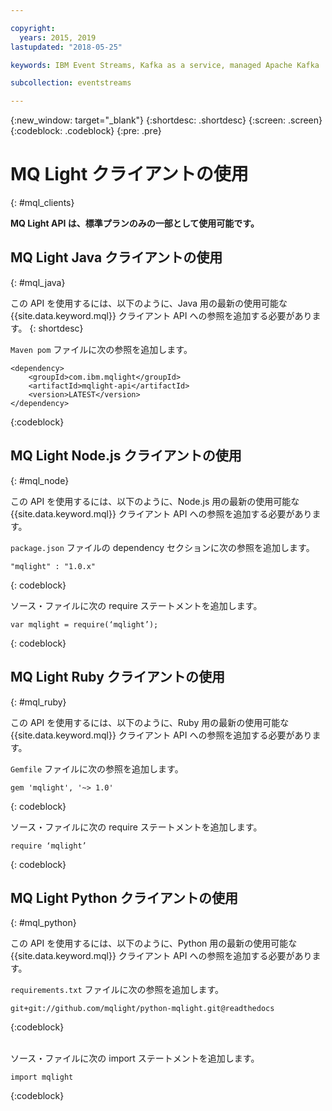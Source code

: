 ```yaml
---

copyright:
  years: 2015, 2019
lastupdated: "2018-05-25"

keywords: IBM Event Streams, Kafka as a service, managed Apache Kafka

subcollection: eventstreams

---
```


{:new_window: target="_blank"}
{:shortdesc: .shortdesc}
{:screen: .screen}
{:codeblock: .codeblock}
{:pre: .pre}

# MQ Light クライアントの使用
{: #mql_clients}

**MQ Light API は、標準プランのみの一部として使用可能です。**
<br/>
## MQ Light Java クライアントの使用
{: #mql_java}

この API を使用するには、以下のように、Java 用の最新の使用可能な {{site.data.keyword.mql}} クライアント API への参照を追加する必要があります。
{: shortdesc}

<code>Maven pom</code> ファイルに次の参照を追加します。

```
<dependency>
    <groupId>com.ibm.mqlight</groupId>
    <artifactId>mqlight-api</artifactId>
    <version>LATEST</version>
</dependency>
```
{:codeblock}

<!-- 12/11/18: info was in eventstreams102.md, moved because of doc app changes -->

## MQ Light Node.js クライアントの使用 
{: #mql_node}


この API を使用するには、以下のように、Node.js 用の最新の使用可能な {{site.data.keyword.mql}} クライアント API への参照を追加する必要があります。

<code>package.json</code> ファイルの dependency セクションに次の参照を追加します。

<pre class="pre"><code>"mqlight" : "1.0.x"</code></pre>
{: codeblock}

ソース・ファイルに次の require ステートメントを追加します。

<pre class="pre"><code>var mqlight = require(&lsquo;mqlight&rsquo;);</code></pre>
{: codeblock}

<!-- 14/11/18: info was in eventstreams103.md, moved because of doc app changes -->

## MQ Light Ruby クライアントの使用
{: #mql_ruby}


この API を使用するには、以下のように、Ruby 用の最新の使用可能な {{site.data.keyword.mql}} クライアント API への参照を追加する必要があります。

<code>Gemfile</code> ファイルに次の参照を追加します。

```
gem 'mqlight', '~> 1.0'
```
{: codeblock}

ソース・ファイルに次の require ステートメントを追加します。

<pre class="pre"><code>require &lsquo;mqlight&rsquo;</code></pre>
{: codeblock}

<!-- 14/11/18: info was in eventstreams101.md, moved because of doc app changes -->

## MQ Light Python クライアントの使用
{: #mql_python}

この API を使用するには、以下のように、Python 用の最新の使用可能な {{site.data.keyword.mql}} クライアント API への参照を追加する必要があります。

<code>requirements.txt</code> ファイルに次の参照を追加します。

```
git+git://github.com/mqlight/python-mqlight.git@readthedocs
```
{:codeblock}

<br>
ソース・ファイルに次の import ステートメントを追加します。

```
import mqlight
```
{:codeblock}
<!-- Comment from Andrew
Instructions for getting started, with links for more info
Simple send source and receive source in-line

-->
